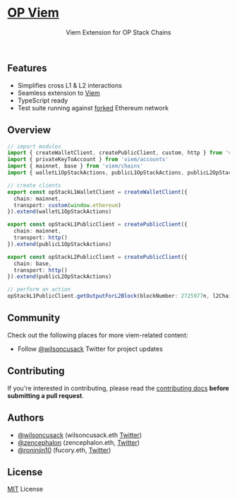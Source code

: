 <br/>

<p align="center">
  <a href="https://op-viem-site.vercel.app/">
  <h1>OP Viem</h1>
  </a>
</p>

<p align="center">
  Viem Extension for OP Stack Chains
<p>

<br>

## Features

- Simplifies cross L1 & L2 interactions
- Seamless extension to [Viem](https://github.com/wagmi-dev/viem)
- TypeScript ready
- Test suite running against [forked](https://ethereum.org/en/glossary/#fork) Ethereum network

## Overview

```ts
// import modules
import { createWalletClient, createPublicClient, custom, http } from 'viem'
import { privateKeyToAccount } from 'viem/accounts'
import { mainnet, base } from 'viem/chains'
import { walletL1OpStackActions, publicL1OpStackActions, publicL2OpStackActions } from 'op-viem'

// create clients
export const opStackL1WalletClient = createWalletClient({
  chain: mainnet,
  transport: custom(window.ethereum)
}).extend(walletL1OpStackActions)

export const opStackL1PublicClient = createPublicClient({
  chain: mainnet,
  transport: http()
}).extend(publicL1OpStackActions)

export const opStackL2PublicClient = createPublicClient({
  chain: base,
  transport: http()
}).extend(publicL2OpStackActions)

// perform an action
opStackL1PublicClient.getOutputForL2Block(blockNumber: 2725977n, l2Chain: base)
```

## Community

Check out the following places for more viem-related content:

- Follow [@wilsoncusack](https://twitter.com/wilsoncusack) Twitter for project updates

## Contributing

If you're interested in contributing, please read the [contributing docs](CONTRIBUTING.md) **before submitting a pull request**.

## Authors

- [@wilsoncusack](https://github.com/wilsoncusack) (wilsoncusack.eth [Twitter](https://twitter.com/wilsoncusack))
- [@zencephalon](https://github.com/zencephalon) (zencephalon.eth, [Twitter](https://twitter.com/zencephalon))
- [@roninjin10](https://github.com/roninjin10) (fucory.eth, [Twitter](https://twitter.com/FUCORY))

## License

[MIT](LICENSE.md) License
